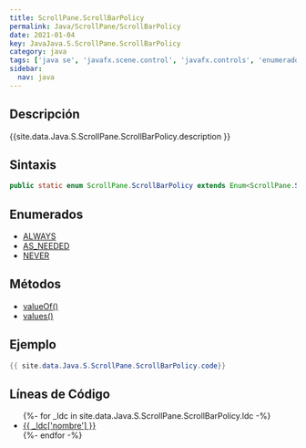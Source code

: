 ```yaml
---
title: ScrollPane.ScrollBarPolicy
permalink: Java/ScrollPane/ScrollBarPolicy
date: 2021-01-04
key: JavaJava.S.ScrollPane.ScrollBarPolicy
category: java
tags: ['java se', 'javafx.scene.control', 'javafx.controls', 'enumerado java', 'JavaFX 2.0']
sidebar: 
  nav: java
---
```


## Descripción
{{site.data.Java.S.ScrollPane.ScrollBarPolicy.description }}

## Sintaxis
~~~java
public static enum ScrollPane.ScrollBarPolicy extends Enum<ScrollPane.ScrollBarPolicy>
~~~

## Enumerados
* [ALWAYS](/Java/ScrollPane/ScrollBarPolicy/ALWAYS)
* [AS_NEEDED](/Java/ScrollPane/ScrollBarPolicy/AS_NEEDED)
* [NEVER](/Java/ScrollPane/ScrollBarPolicy/NEVER)

## Métodos
* [valueOf()](/Java/ScrollPane/ScrollBarPolicy/valueOf)
* [values()](/Java/ScrollPane/ScrollBarPolicy/values)

## Ejemplo
~~~java
{{ site.data.Java.S.ScrollPane.ScrollBarPolicy.code}}
~~~

## Líneas de Código
<ul>
{%- for _ldc in site.data.Java.S.ScrollPane.ScrollBarPolicy.ldc -%}
   <li>
       <a href="{{_ldc['url'] }}">{{ _ldc['nombre'] }}</a>
   </li>
{%- endfor -%}
</ul>
